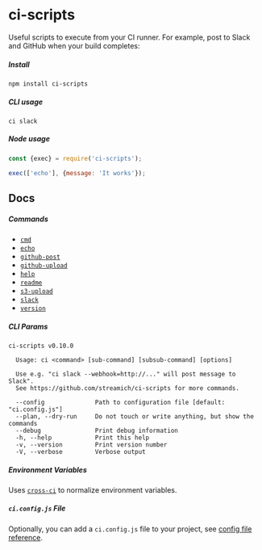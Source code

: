 # ci-scripts

Useful scripts to execute from your CI runner. For example,
post to Slack and GitHub when your build completes:


##### Install

```
npm install ci-scripts
```

##### CLI usage


```
ci slack
```

##### Node usage

```js
const {exec} = require('ci-scripts');

exec(['echo'], {message: 'It works'});
```

## Docs


##### Commands

- [`cmd`](./docs/cmd.md)
- [`echo`](./docs/echo.md)
- [`github-post`](./docs/github-post.md)
- [`github-upload`](./docs/github-upload.md)
- [`help`](./docs/help.md)
- [`readme`](./docs/readme.md)
- [`s3-upload`](./docs/s3-upload.md)
- [`slack`](./docs/slack.md)
- [`version`](./docs/version.md)




##### CLI Params

```
ci-scripts v0.10.0

  Usage: ci <command> [sub-command] [subsub-command] [options]

  Use e.g. "ci slack --webhook=http://..." will post message to Slack".
  See https://github.com/streamich/ci-scripts for more commands.

  --config              Path to configuration file [default: "ci.config.js"]
  --plan, --dry-run     Do not touch or write anything, but show the commands
  --debug               Print debug information
  -h, --help            Print this help
  -v, --version         Print version number
  -V, --verbose         Verbose output
```

##### Environment Variables

Uses [`cross-ci`](https://github.com/streamich/cross-ci) to normalize environment variables.


##### `ci.config.js` File

Optionally, you can add a `ci.config.js` file to your project, see [config file reference](./docs/ci.config.md).
